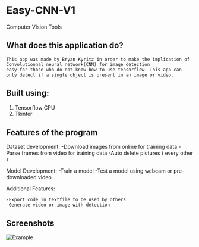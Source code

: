 # Easy-CNN-V1
Computer Vision Tools

## What does this application do?
    This app was made by Bryan Kyritz in order to make the implication of Convolutionnal neural network(CNN) for image detection 
    easy for those who do not know how to use tensorflow. This app can only detect if a single object is present in an image or video. 

## Built using:

1. Tensorflow CPU
2. Tkinter


## Features of the program
    
Dataset development:
    -Download images from online for training data
    -Parse frames from video for training data
    -Auto delete pictures ( every other )
    
Model Development:
    -Train a model
    -Test a model using webcam or pre-downloaded video
    
Additional Features:

    -Export code in textfile to be used by others
    -Generate video or image with detection 
        
## Screenshots 
![Example](https://i.imgur.com/Tt9m904.png)
